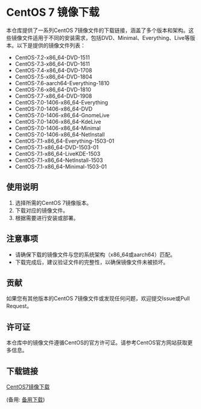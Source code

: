 # CentOS 7 镜像下载

本仓库提供了一系列CentOS 7镜像文件的下载链接，涵盖了多个版本和架构。这些镜像文件适用于不同的安装需求，包括DVD、Minimal、Everything、Live等版本。以下是提供的镜像文件列表：

- CentOS-7.2-x86_64-DVD-1511
- CentOS-7.3-x86_64-DVD-1611
- CentOS-7.4-x86_64-DVD-1708
- CentOS-7.5-x86_64-DVD-1804
- CentOS-7.6-aarch64-Everything-1810
- CentOS-7.6-x86_64-DVD-1810
- CentOS-7.7-x86_64-DVD-1908
- CentOS-7.0-1406-x86_64-Everything
- CentOS-7.0-1406-x86_64-DVD
- CentOS-7.0-1406-x86_64-GnomeLive
- CentOS-7.0-1406-x86_64-KdeLive
- CentOS-7.0-1406-x86_64-Minimal
- CentOS-7.0-1406-x86_64-NetInstall
- CentOS-7.1-x86_64-Everything-1503-01
- CentOS-7.1-x86_64-DVD-1503-01
- CentOS-7.1-x86_64-LiveKDE-1503
- CentOS-7.1-x86_64-NetInstall-1503
- CentOS-7.1-x86_64-Minimal-1503-01

## 使用说明

1. 选择所需的CentOS 7镜像版本。
2. 下载对应的镜像文件。
3. 根据需要进行安装或部署。

## 注意事项

- 请确保下载的镜像文件与您的系统架构（x86_64或aarch64）匹配。
- 下载完成后，建议验证文件的完整性，以确保镜像文件未被损坏。

## 贡献

如果您有其他版本的CentOS 7镜像文件或发现任何问题，欢迎提交Issue或Pull Request。

## 许可证

本仓库中的镜像文件遵循CentOS的官方许可证。请参考CentOS官方网站获取更多信息。

## 下载链接
[CentOS7镜像下载](https://pan.quark.cn/s/0b723989d91b) 

(备用: [备用下载](https://pan.baidu.com/s/1joHR-SLZLI6OyIN7dHr6_g?pwd=1234))
